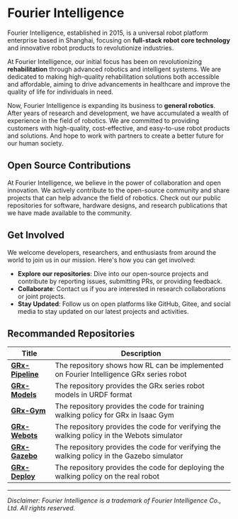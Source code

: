 # Fourier Intelligence

Fourier Intelligence, established in 2015, is a universal robot platform enterprise based in Shanghai,
focusing on **full-stack robot core technology** and innovative robot products to revolutionize industries.

At Fourier Intelligence, our initial focus has been on revolutionizing **rehabilitation** through advanced robotics and intelligent systems.
We are dedicated to making high-quality rehabilitation solutions both accessible and affordable,
aiming to drive advancements in healthcare and improve the quality of life for individuals in need.

Now, Fourier Intelligence is expanding its business to **general robotics**.
After years of research and development, we have accumulated a wealth of experience in the field of robotics.
We are committed to providing customers with high-quality, cost-effective, and easy-to-use robot products and solutions.
And hope to work with partners to create a better future for our human society.

## Open Source Contributions

At Fourier Intelligence, we believe in the power of collaboration and open innovation.
We actively contribute to the open-source community and share projects that can help advance the field of robotics.
Check out our public repositories for software, hardware designs, and research publications that we have made available to the community.

## Get Involved

We welcome developers, researchers, and enthusiasts from around the world to join us in our mission. Here's how you can get involved:

- **Explore our repositories**: Dive into our open-source projects and contribute by reporting issues, submitting PRs, or providing feedback.
- **Collaborate**: Contact us if you are interested in research collaborations or joint projects.
- **Stay Updated**: Follow us on open platforms like GitHub, Gitee, and social media to stay updated on our latest projects and activities.

## Recommanded Repositories

| Title                                                                 | Description                                                                               |
|-----------------------------------------------------------------------|-------------------------------------------------------------------------------------------|
| [**GRx-Pipeline**](https://github.com/FFTAI/Wiki-GRx-Pipeline) | The repository shows how RL can be implemented on Fourier Intelligence GRx series robot   | 
| [**GRx-Models**](https://github.com/FFTAI/Wiki-GRx-Models)       | The repository provides the GRx series robot models in URDF format                        | 
| [**GRx-Gym**](https://github.com/FFTAI/Wiki-GRx-Gym)             | The repository provides the code for training walking policy for GRx in Isaac Gym         |
| [**GRx-Webots**](https://github.com/FFTAI/Wiki-GRx-Webots)       | The repository provides the code for verifying the walking policy in the Webots simulator | 
| [**GRx-Gazebo**](https://github.com/FFTAI/Wiki-GRx-Gazebo)       | The repository provides the code for verifying the walking policy in the Gazebo simulator | 
| [**GRx-Deploy**](https://github.com/FFTAI/Wiki-GRx-Deploy)       | The repository provides the code for deploying the walking policy on the real robot       | 

---

*Disclaimer: Fourier Intelligence is a trademark of Fourier Intelligence Co., Ltd. All rights reserved.*
